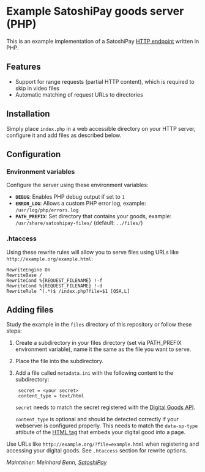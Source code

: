 # Example SatoshiPay goods server (PHP)

This is an example implementation of a SatoshiPay [HTTP endpoint](http://docs.satoshipay.io/api/#http-endpoints) written in PHP.

## Features

- Support for range requests (partial HTTP content), which is required to skip in video files
- Automatic matching of request URLs to directories

## Installation

Simply place `index.php` in a web accessible directory on your HTTP server, configure it and add files as described below.

## Configuration

### Environment variables

Configure the server using these environment variables:

- **`DEBUG`**: Enables PHP debug output if set to `1`
- **`ERROR_LOG`**: Allows a custom PHP error log, example: `/usr/log/php/errors.log`
- **`PATH_PREFIX`**: Set directory that contains your goods, example: `/usr/share/satoshipay-files/` (default: `../files/`)

### .htaccess

Using these rewrite rules will allow you to serve files using URLs like `http://example.org/example.html`:

    RewriteEngine On
    RewriteBase /
    RewriteCond %{REQUEST_FILENAME} !-f
    RewriteCond %{REQUEST_FILENAME} !-d
    RewriteRule ^(.*)$ /index.php?file=$1 [QSA,L]

## Adding files

Study the example in the `files` directory of this repository or follow these steps:

1. Create a subdirectory in your files directory (set via PATH_PREFIX environment variable), name it the same as the file you want to serve.
2. Place the file into the subdirectory.
3. Add a file called `metadata.ini` with the following content to the subdirectory:

        secret = <your secret>
        content_type = text/html

    `secret` needs to match the secret registered with the [Digital Goods API](http://docs.satoshipay.io/api/#digital-goods-api).

    `content_type` is optional and should be detected correctly if your webserver is configured properly. This needs to match the `data-sp-type` attibute of the [HTML tag](http://docs.satoshipay.io/api/#html-tags) that embeds your digital good into a page.

Use URLs like `http://example.org/?file=example.html` when registering and accessing your digital goods. See `.htaccess` section for rewrite options.

*Maintainer: Meinhard Benn, [SatoshiPay](https://satoshipay.io/)*
